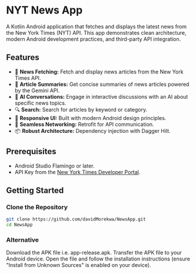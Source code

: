 # NYT News App

A Kotlin Android application that fetches and displays the latest news from the New York Times (NYT) API. This app demonstrates clean architecture, modern Android development practices, and third-party API integration.

## Features
- 📰 **News Fetching:** Fetch and display news articles from the New York Times API.
- 📝 **Article Summaries:** Get concise summaries of news articles powered by the Gemini API.
- 🤖 **AI Conversations:** Engage in interactive discussions with an AI about specific news topics.
- 🔍 **Search:** Search for articles by keyword or category.
- 📱 **Responsive UI:** Built with modern Android design principles.
- 📡 **Seamless Networking:** Retrofit for API communication.
- 📦 **Robust Architecture:** Dependency injection with Dagger Hilt.

## Prerequisites

- Android Studio Flamingo or later.
- API Key from the [New York Times Developer Portal](https://developer.nytimes.com/get-started).

## Getting Started

### Clone the Repository
```bash
git clone https://github.com/davidMorekwa/NewsApp.git
cd NewsApp

```
### Alternative
Download the APK file i.e. app-release.apk.
Transfer the APK file to your Android device.
Open the file and follow the installation instructions (ensure "Install from Unknown Sources" is enabled on your device).
